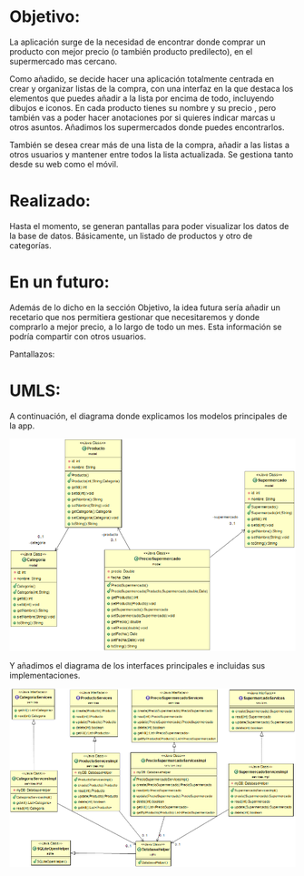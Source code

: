 # Objetivo:

La aplicación surge de la necesidad de encontrar donde comprar un producto con mejor precio (o también producto
predilecto), en el supermercado mas cercano.

Como añadido, se decide hacer una aplicación totalmente centrada en crear y organizar listas de la compra, con una interfaz en
 la que destaca los elementos que puedes añadir a la lista por encima de todo, incluyendo dibujos
 e iconos. En cada producto tienes su nombre y su precio , pero también vas a poder hacer
 anotaciones por si quieres indicar marcas u otros asuntos. Añadimos los supermercados donde puedes
 encontrarlos.

También se desea crear más de una lista de la compra, añadir a las listas a otros usuarios y
 mantener entre todos la lista actualizada. Se gestiona tanto desde su web como el móvil.

# Realizado:

Hasta el momento, se generan pantallas para poder visualizar los datos de la base de datos. Básicamente,
un listado de productos y otro de categorías.

# En un futuro:

Además de lo dicho en la sección Objetivo, la idea futura sería añadir un recetario que nos permitiera
gestionar que necesitaremos y donde comprarlo a mejor precio, a lo largo de todo un mes. Esta información
se podría compartir con otros usuarios.

Pantallazos:

# UMLS:

A continuación, el diagrama donde explicamos los modelos principales de la app.

![alt text](https://github.com/prudenpalomares/buscaproducto/blob/master/app/src/main/java/com/colo/buscaproducto/UML/diagrama_modelo.png)

Y añadimos el diagrama de los interfaces principales e incluidas sus implementaciones.

![alt text](https://github.com/prudenpalomares/buscaproducto/blob/master/app/src/main/java/com/colo/buscaproducto/UML/diagrama_servicios.png)